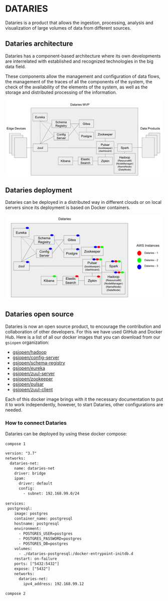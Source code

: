 # DATARIES

Dataries is a product that allows the ingestion, processing, analysis and visualization of large volumes of data from different sources.

## Dataries architecture 

Dataries has a component-based architecture where its own developments are interrelated with established and recognized technologies in the big data field.

These components allow the management and configuration of data flows, the management of the traces of all the components of the system, the check of the availability of the elements of the system, as well as the storage and distributed processing of the information.

![architecture](./img/0.png)

## Dataries deployment

Dataries can be deployed in a distributed way in different clouds or on local servers since its deployment is based on Docker containers.

![deployment](./img/1.png)

## Dataries open source

Dataries is now an open source product, to encourage the contribution and collaboration of other developers. For this we have used GitHub and Docker Hub. Here is a list of all our docker images that you can download from our `gsiopen` organization: 

- [gsiopen/hadoop](https://hub.docker.com/repository/docker/gsiopen/hadoop)
- [gsiopen/config-server](https://hub.docker.com/repository/docker/gsiopen/config-server)
- [gsiopen/schema-registry](https://hub.docker.com/repository/docker/gsiopen/schema-registry)
- [gsiopen/eureka](https://hub.docker.com/repository/docker/gsiopen/eureka)
- [gsiopen/zuul-server](https://hub.docker.com/repository/docker/gsiopen/zuul-server)
- [gsiopen/zookeeper](https://hub.docker.com/repository/docker/gsiopen/zookeeper)
- [gsiopen/pulsar](https://hub.docker.com/repository/docker/gsiopen/pulsar)
- [gsiopen/zuul-client](https://hub.docker.com/repository/docker/gsiopen/zuul-client)

Each of this docker image brings with it the necessary documentation to put it to work independently, however, to start Dataries, other configurations are needed.

### How to connect Dataries

Dataries can be deployed by using these docker compose:

`compose 1`

```
version: "3.7"
networks:
  dataries-net:
    name: dataries-net
    driver: bridge
    ipam:
      driver: default
      config:
        - subnet: 192.168.99.0/24

services:
 postgresql:
    image: postgres
    container_name: postgresql
    hostname: postgresql
    environment:
      - POSTGRES_USER=postgres
      - POSTGRES_PASSWORD=postgres
      - POSTGRES_DB=postgres
    volumes:
      - ./dataries-postgresql:/docker-entrypoint-initdb.d
    restart: on-failure
    ports: ["5432:5432"]
    expose: ["5432"]
    networks:
      dataries-net:
        ipv4_address: 192.168.99.12
```

`compose 2`

```
```